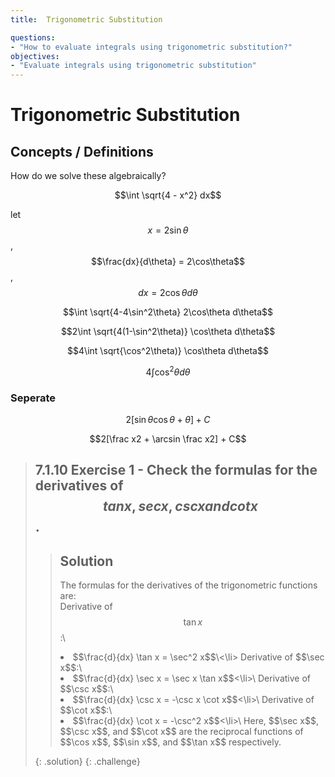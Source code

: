 ```yaml
---
title:  Trigonometric Substitution

questions:
- "How to evaluate integrals using trigonometric substitution?"
objectives:
- "Evaluate integrals using trigonometric substitution"
---
```


# Trigonometric Substitution

## Concepts / Definitions

How do we solve these algebraically?

$$\int \sqrt{4 - x^2} dx$$

let $$x = 2\sin\theta$$, $$\frac{dx}{d\theta} = 2\cos\theta$$, $$dx = 2\cos\theta d\theta$$

$$\int \sqrt{4-4\sin^2\theta} 2\cos\theta d\theta$$

$$2\int \sqrt{4(1-\sin^2\theta)} \cos\theta d\theta$$

$$4\int \sqrt{\cos^2\theta)} \cos\theta d\theta$$

$$4\int \cos^2\theta d\theta$$

### Seperate

$$2[\sin\theta\cos\theta + \theta] + C$$

$$2[\frac x2  + \arcsin \frac x2] + C$$

> ## 7.1.10 Exercise 1 - Check the formulas for the derivatives of $$tan x,sec x,csc x and cot x$$.
> > 
> > ## Solution
> >
> > The formulas for the derivatives of the trigonometric functions are:\
> > Derivative of $$\tan x$$:\
> > <li>$$\frac{d}{dx} \tan x = \sec^2 x$$\<\li>
> > Derivative of $$\sec x$$:\
> > <li>$$\frac{d}{dx} \sec x = \sec x \tan x$$<\li>\
> > Derivative of $$\csc x$$:\
> > <li>$$\frac{d}{dx} \csc x = -\csc x \cot x$$<\li>\
> > Derivative of $$\cot x$$:\
> > <li>$$\frac{d}{dx} \cot x = -\csc^2 x$$<\li>\
> > Here, $$\sec x$$, $$\csc x$$, and $$\cot x$$ are the reciprocal functions of $$\cos x$$, $$\sin x$$, and $$\tan x$$ respectively.
> {: .solution}
{: .challenge}